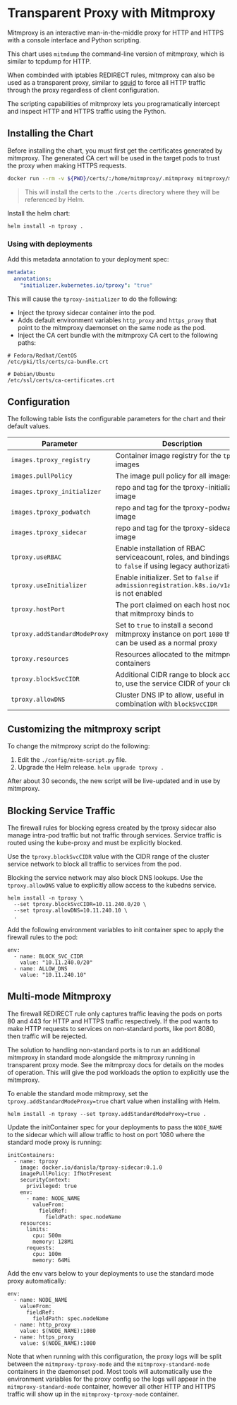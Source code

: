 # Transparent Proxy with Mitmproxy

Mitmproxy is an interactive man-in-the-middle proxy for HTTP and HTTPS with a console interface and Python scripting. 

This chart uses `mitmdump` the command-line version of mitmproxy, which is similar to tcpdump for HTTP.

When combinded with iptables REDIRECT rules, mitmproxy can also be used as a transparent proxy, similar to [squid](http://www.squid-cache.org/) to force all HTTP traffic through the proxy regardless of client configuration.

The scripting capabilities of mitmproxy lets you programatically intercept and inspect HTTP and HTTPS traffic using the Python.

## Installing the Chart

Before installing the chart, you must first get the certificates generated by mitmproxy. The generated CA cert will be used in the target pods to trust the proxy when making HTTPS requests.

```sh
docker run --rm -v ${PWD}/certs/:/home/mitmproxy/.mitmproxy mitmproxy/mitmproxy >/dev/null 2>&1
```

> This will install the certs to the `./certs` directory where they will be referenced by Helm.

Install the helm chart:

```
helm install -n tproxy .
```

### Using with deployments

Add this metadata annotation to your deployment spec:

```yaml
metadata:
  annotations:
    "initializer.kubernetes.io/tproxy": "true"
```

This will cause the `tproxy-initializer` to do the following:

- Inject the tproxy sidecar container into the pod.
- Adds default environment variables `http_proxy` and `https_proxy` that point to the mitmproxy daemonset on the same node as the pod.
- Inject the CA cert bundle with the mitmproxy CA cert to the following paths:

```
# Fedora/Redhat/CentOS
/etc/pki/tls/certs/ca-bundle.crt

# Debian/Ubuntu
/etc/ssl/certs/ca-certificates.crt
```

## Configuration

The following table lists the configurable parameters for the chart and their default values.

| Parameter                            | Description                                                              | Default                                    |
| ------------------------------------ | ------------------------------------------------------------------------ | ------------------------------------------ |
| `images.tproxy_registry`             | Container image registry for the `tproxy-` images                        | `docker.io/danisla`                        |
| `images.pullPolicy`                  | The image pull policy for all images                                     | `IfNotPresent`                             |
| `images.tproxy_initializer`          | repo and tag for the tproxy-initializer image                            | `tproxy-initializer:0.1.0`                 |
| `images.tproxy_podwatch`             | repo and tag for the tproxy-podwatch image                               | `tproxy-podwatch:0.1.0`                    |
| `images.tproxy_sidecar`              | repo and tag for the tproxy-sidecar image                                | `tproxy-sidecar:0.1.0`                     |
| `tproxy.useRBAC`                     | Enable installation of RBAC serviceacount, roles, and bindings, set to `false` if using legacy authorization | `true` |
| `tproxy.useInitializer`              | Enable initializer. Set to `false` if `admissionregistration.k8s.io/v1alpha1` is not enabled | `true`                 |
| `tproxy.hostPort`                    | The port claimed on each host node that mitmproxy binds to               | `8080`                                     |
| `tproxy.addStandardModeProxy`        | Set to `true` to install a second mitmproxy instance on port `1080` that can be used as a normal proxy | `false`      |
| `tproxy.resources`                   | Resources allocated to the mitmproxy containers                          | `limit=500m,256Mi, request=100m,128Mi`     |
| `tproxy.blockSvcCIDR`                | Additional CIDR range to block access to, use the service CIDR of your cluster. |                                     |
| `tproxy.allowDNS`                    | Cluster DNS IP to allow, useful in combination with `blockSvcCIDR`       |                                            |

## Customizing the mitmproxy script

To change the mitmproxy script do the following:

1. Edit the `./config/mitm-script.py` file.
3. Upgrade the Helm release. `helm upgrade tproxy .`

After about 30 seconds, the new script will be live-updated and in use by mitmproxy. 

## Blocking Service Traffic

The firewall rules for blocking egress created by the tproxy sidecar also manage intra-pod traffic but not traffic through services. Service traffic is routed using the kube-proxy and must be explicitly blocked.

Use the `tproxy.blockSvcCIDR` value with the CIDR range of the cluster service network to block all traffic to services from the pod.

Blocking the service network may also block DNS lookups. Use the `tproxy.allowDNS` value to explicitly allow access to the kubedns service.

```
helm install -n tproxy \
  --set tproxy.blockSvcCIDR=10.11.240.0/20 \
  --set tproxy.allowDNS=10.11.240.10 \
  .
```

Add the following environment variables to init container spec to apply the firewall rules to the pod:

```
env:
  - name: BLOCK_SVC_CIDR
    value: "10.11.240.0/20"
  - name: ALLOW_DNS
    value: "10.11.240.10"
```

## Multi-mode Mitmproxy
The firewall REDIRECT rule only captures traffic leaving the pods on ports 80 and 443 for HTTP and HTTPS traffic respectively. If the pod wants to make HTTP requests to services on non-standard ports, like port 8080, then traffic will be rejected.

The solution to handling non-standard ports is to run an additional mitmproxy in standard mode alongside the mitmproxy running in transparent proxy mode. See the mitmproxy docs for details on the modes of operation. This will give the pod workloads the option to explicitly use the mitmproxy. 

To enable the standard mode mitmproxy, set the `tproxy.addStandardModeProxy=true` chart value when installing with Helm.

```
helm install -n tproxy --set tproxy.addStandardModeProxy=true .
```

Update the initContainer spec for your deployments to pass the `NODE_NAME` to the sidecar which will allow traffic to host on port 1080 where the standard mode proxy is running:

```
initContainers:
  - name: tproxy
    image: docker.io/danisla/tproxy-sidecar:0.1.0
    imagePullPolicy: IfNotPresent
    securityContext:
      privileged: true
    env:
      - name: NODE_NAME
        valueFrom:
          fieldRef:
            fieldPath: spec.nodeName
    resources:
      limits:
        cpu: 500m
        memory: 128Mi
      requests:
        cpu: 100m
        memory: 64Mi
```

Add the env vars below to your deployments to use the standard mode proxy automatically:

```
env:
  - name: NODE_NAME
    valueFrom:
      fieldRef:
        fieldPath: spec.nodeName
  - name: http_proxy
    value: $(NODE_NAME):1080
  - name: https_proxy
    value: $(NODE_NAME):1080
```

Note that when running with this configuration, the proxy logs will be split between the `mitmproxy-tproxy-mode` and the `mitmproxy-standard-mode` containers in the daemonset pod. Most tools will automatically use the environment variables for the proxy config so the logs will appear in the `mitmproxy-standard-mode` container, however all other HTTP and HTTPS traffic will show up in the `mitmproxy-tproxy-mode` container.
